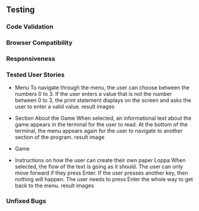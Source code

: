 ## Testing
### Code Validation
### Browser Compatibility
### Responsiveness
### Tested User Stories
* Menu
To navigate through the menu, the user can choose between the numbers 0 to 3. If the user enters a value that is not the number between 0 to 3, the print statement displays on the screen and asks the user to enter a valid value. 
result images

* Section About the Game
When selected, an informational text about the game appears in the terminal for the user to read. At the bottom of the terminal, the menu appears again for the user to navigate to another section of the program.
result image

* Game 

* Instructions on how the user can create their own paper Loppa
When selected, the flow of the text is going as it should. The user can only move forward if they press Enter. If the user presses another key, then nothing will happen. The user needs to press Enter the whole way to get back to the menu.
result images

### Unfixed Bugs